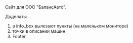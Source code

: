 Сайт для ООО "БалансАвто".

Доделать:
1) в info_box вылезают пункты (на маленьком мониторе)
2) точки в описании машин
3) Footer
